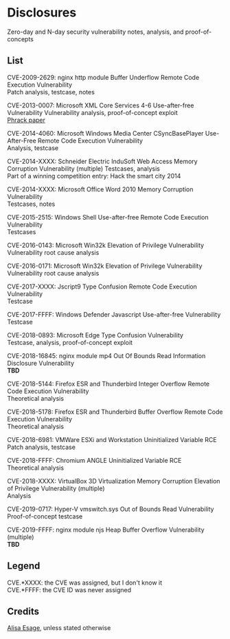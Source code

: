 # Disclosures

Zero-day and N-day security vulnerability notes, analysis, and proof-of-concepts

## List 

CVE-2009-2629: nginx http module Buffer Underflow Remote Code Execution Vulnerability  
Patch analysis, testcase, notes

CVE-2013-0007: Microsoft XML Core Services 4-6 Use-after-free Vulnerability
Vulnerability analysis, proof-of-concept exploit  
[Phrack paper](http://phrack.org/issues/69/10.html)

CVE-2014-4060: Microsoft Windows Media Center CSyncBasePlayer Use-After-Free Remote Code Execution Vulnerability  
Analysis, testcase

CVE-2014-XXXX: Schneider Electric InduSoft Web Access Memory Corruption Vulnerability (multiple)
Testcases, analysis  
Part of a winning competition entry: Hack the smart city 2014

CVE-2014-XXXX: Microsoft Office Word 2010 Memory Corruption Vulnerability  
Testcases, notes

CVE-2015-2515: Windows Shell Use-after-free Remote Code Execution Vulnerability  
Testcases

CVE-2016-0143: Microsoft Win32k Elevation of Privilege Vulnerability  
Vulnerability root cause analysis

CVE-2016-0171: Microsoft Win32k Elevation of Privilege Vulnerability  
Vulnerability root cause analysis

CVE-2017-XXXX: Jscript9 Type Confusion Remote Code Execution Vulnerability  
Testcase

CVE-2017-FFFF: Windows Defender Javascript Use-after-free Vulnerability  
Testcase

CVE-2018-0893: Microsoft Edge Type Confusion Vulnerability  
Testcase, analysis, proof-of-concept exploit

CVE-2018-16845: nginx module mp4 Out Of Bounds Read Information Disclosure Vulnerability  
**TBD**

CVE-2018-5144: Firefox ESR and Thunderbird Integer Overflow Remote Code Execution Vulnerability  
Theoretical analysis

CVE-2018-5178: Firefox ESR and Thunderbird Buffer Overflow Remote Code Execution Vulnerability  
Theoretical analysis

CVE-2018-6981: VMWare ESXi and Workstation Uninitialized Variable RCE  
Patch analysis, testcase

CVE-2018-FFFF: Chromium ANGLE Uninitialized Variable RCE  
Theoretical analysis

CVE-2018-XXXX: VirtualBox 3D Virtualization Memory Corruption Elevation of Privilege Vulnerability (multiple)  
Analysis

CVE-2019-0717: Hyper-V vmswitch.sys Out of Bounds Read Vulnerability  
Proof-of-concept testcase

CVE-2019-FFFF: nginx module njs Heap Buffer Overflow Vulnerability (multiple)  
**TBD** 

## Legend

CVE.*XXXX: the CVE was assigned, but I don't know it  
CVE.*FFFF: the CVE ID was never assigned

## Credits

[Alisa Esage](http://twitter.com/alisaesage), unless stated otherwise